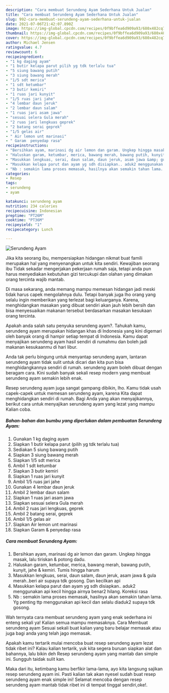 ```yaml
---
description: "Cara membuat Serundeng Ayam Sederhana Untuk Jualan"
title: "Cara membuat Serundeng Ayam Sederhana Untuk Jualan"
slug: 992-cara-membuat-serundeng-ayam-sederhana-untuk-jualan
date: 2021-07-06T21:42:07.890Z
image: https://img-global.cpcdn.com/recipes/0f9bffea6d909a93/680x482cq70/serundeng-ayam-foto-resep-utama.jpg
thumbnail: https://img-global.cpcdn.com/recipes/0f9bffea6d909a93/680x482cq70/serundeng-ayam-foto-resep-utama.jpg
cover: https://img-global.cpcdn.com/recipes/0f9bffea6d909a93/680x482cq70/serundeng-ayam-foto-resep-utama.jpg
author: Michael Jensen
ratingvalue: 4.7
reviewcount: 6
recipeingredient:
- "1 kg daging ayam"
- "1 butir kelapa parut pilih yg tdk terlalu tua"
- "5 siung bawang putih"
- "3 siung bawang merah"
- "1/5 sdt merica"
- "1 sdt ketumbar"
- "3 butir kemiri"
- "1 ruas jari kunyit"
- "1/5 ruas jari jahe"
- "4 lembar daun jeruk"
- "2 lembar daun salam"
- "1 ruas jari asam jawa"
- "sesuai selera Gula merah"
- "2 ruas jari lengkuas geprek"
- "2 batang serai geprek"
- "1/5 gelas air"
- " Air lemon unt marinasi"
- " Garam  penyedap rasa"
recipeinstructions:
- "Bersihkan ayam, marinasi dg air lemon dan garam. Ungkep hingga masak, lalu tiriskan &amp; potong dadu."
- "Haluskan garam, ketumbar, merica, bawang merah, bawang putih, kunyit, jahe &amp; kemiri. Tumis hingga harum"
- "Masukkan lengkuas, serai, daun salam, daun jeruk, asam jawa &amp; gula merah..beri air supaya tdk gosong. Dan kecilkan api"
- "Masukkan kelapa parut dan ayam yg sdh disiapkan.. aduk2 menggunakan api kecil hingga airnya benar2 hilang. Koreksi rasa"
- "Nb : semakin lama proses memasak, hasilnya akan semakin tahan lama. Yg penting ttp menggunakan api kecil dan selalu diaduk2 supaya tdk gosong."
categories:
- Resep
tags:
- serundeng
- ayam

katakunci: serundeng ayam 
nutrition: 234 calories
recipecuisine: Indonesian
preptime: "PT26M"
cooktime: "PT36M"
recipeyield: "1"
recipecategory: Lunch

---
```



![Serundeng Ayam](https://img-global.cpcdn.com/recipes/0f9bffea6d909a93/680x482cq70/serundeng-ayam-foto-resep-utama.jpg)

Jika kita seorang ibu, mempersiapkan hidangan nikmat buat famili merupakan hal yang menyenangkan untuk kita sendiri. Kewajiban seorang ibu Tidak sekadar mengerjakan pekerjaan rumah saja, tetapi anda pun harus menyediakan kebutuhan gizi tercukupi dan olahan yang dimakan orang tercinta wajib mantab.

Di masa  sekarang, anda memang mampu memesan hidangan jadi meski tidak harus capek mengolahnya dulu. Tetapi banyak juga lho orang yang selalu ingin memberikan yang terlezat bagi keluarganya. Karena, menghidangkan masakan yang dibuat sendiri akan jauh lebih bersih dan bisa menyesuaikan makanan tersebut berdasarkan masakan kesukaan orang tercinta. 



Apakah anda salah satu penyuka serundeng ayam?. Tahukah kamu, serundeng ayam merupakan hidangan khas di Indonesia yang kini digemari oleh banyak orang di hampir setiap tempat di Indonesia. Kamu dapat menyajikan serundeng ayam hasil sendiri di rumahmu dan boleh jadi makanan kesukaanmu di hari libur.

Anda tak perlu bingung untuk menyantap serundeng ayam, lantaran serundeng ayam tidak sulit untuk dicari dan kita pun bisa menghidangkannya sendiri di rumah. serundeng ayam boleh dibuat dengan beragam cara. Kini sudah banyak sekali resep modern yang membuat serundeng ayam semakin lebih enak.

Resep serundeng ayam juga sangat gampang dibikin, lho. Kamu tidak usah capek-capek untuk memesan serundeng ayam, karena Kita dapat menghidangkan sendiri di rumah. Bagi Anda yang akan menyajikannya, berikut cara untuk menyajikan serundeng ayam yang lezat yang mampu Kalian coba.

<!--inarticleads1-->

##### Bahan-bahan dan bumbu yang diperlukan dalam pembuatan Serundeng Ayam:

1. Gunakan 1 kg daging ayam
1. Siapkan 1 butir kelapa parut (pilih yg tdk terlalu tua)
1. Sediakan 5 siung bawang putih
1. Siapkan 3 siung bawang merah
1. Siapkan 1/5 sdt merica
1. Ambil 1 sdt ketumbar
1. Siapkan 3 butir kemiri
1. Siapkan 1 ruas jari kunyit
1. Ambil 1/5 ruas jari jahe
1. Gunakan 4 lembar daun jeruk
1. Ambil 2 lembar daun salam
1. Siapkan 1 ruas jari asam jawa
1. Siapkan sesuai selera Gula merah
1. Ambil 2 ruas jari lengkuas, geprek
1. Ambil 2 batang serai, geprek
1. Ambil 1/5 gelas air
1. Siapkan  Air lemon unt marinasi
1. Siapkan  Garam &amp; penyedap rasa




<!--inarticleads2-->

##### Cara membuat Serundeng Ayam:

1. Bersihkan ayam, marinasi dg air lemon dan garam. Ungkep hingga masak, lalu tiriskan &amp; potong dadu.
1. Haluskan garam, ketumbar, merica, bawang merah, bawang putih, kunyit, jahe &amp; kemiri. Tumis hingga harum
1. Masukkan lengkuas, serai, daun salam, daun jeruk, asam jawa &amp; gula merah..beri air supaya tdk gosong. Dan kecilkan api
1. Masukkan kelapa parut dan ayam yg sdh disiapkan.. aduk2 menggunakan api kecil hingga airnya benar2 hilang. Koreksi rasa
1. Nb : semakin lama proses memasak, hasilnya akan semakin tahan lama. Yg penting ttp menggunakan api kecil dan selalu diaduk2 supaya tdk gosong.




Wah ternyata cara membuat serundeng ayam yang enak sederhana ini enteng sekali ya! Kalian semua mampu memasaknya. Cara Membuat serundeng ayam Sesuai sekali buat kalian yang baru belajar memasak atau juga bagi anda yang telah jago memasak.

Apakah kamu tertarik mulai mencoba buat resep serundeng ayam lezat tidak ribet ini? Kalau kalian tertarik, yuk kita segera buruan siapkan alat dan bahannya, lalu bikin deh Resep serundeng ayam yang mantab dan simple ini. Sungguh taidak sulit kan. 

Maka dari itu, ketimbang kamu berfikir lama-lama, ayo kita langsung sajikan resep serundeng ayam ini. Pasti kalian tak akan nyesel sudah buat resep serundeng ayam enak simple ini! Selamat mencoba dengan resep serundeng ayam mantab tidak ribet ini di tempat tinggal sendiri,oke!.

